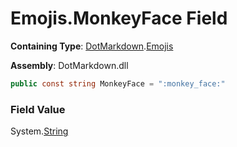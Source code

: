 # Emojis\.MonkeyFace Field

**Containing Type**: [DotMarkdown](../../README.md)\.[Emojis](../README.md)

**Assembly**: DotMarkdown\.dll

```csharp
public const string MonkeyFace = ":monkey_face:"
```

### Field Value

System\.[String](https://docs.microsoft.com/en-us/dotnet/api/system.string)